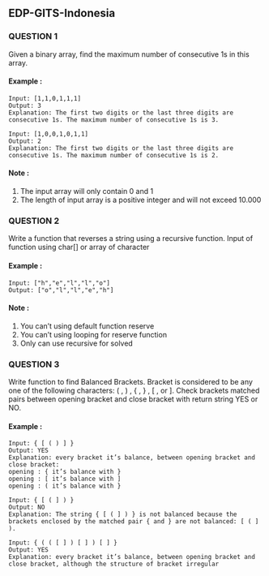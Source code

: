 ## EDP-GITS-Indonesia

### QUESTION 1
Given a binary array, find the maximum number of consecutive 1s in this array.

#### Example :
    Input: [1,1,0,1,1,1]
    Output: 3
    Explanation: The first two digits or the last three digits are consecutive 1s. The maximum number of consecutive 1s is 3.

    Input: [1,0,0,1,0,1,1]
    Output: 2
    Explanation: The first two digits or the last three digits are consecutive 1s. The maximum number of consecutive 1s is 2.

#### Note :
1. The input array will only contain 0 and 1
2. The length of input array is a positive integer and will not exceed 10.000

### QUESTION 2
Write a function that reverses a string using a recursive function. Input of function using char[] or array of character

#### Example :
    Input: ["h","e","l","l","o"]
    Output: ["o","l","l","e","h"]

#### Note :
1. You can’t using default function reserve
2. You can’t using looping for reserve function
3. Only can use recursive for solved

### QUESTION 3
Write function to find Balanced Brackets. Bracket is considered to be any one of the following characters: ( , ) , { , } , [ , or ]. Check brackets matched pairs between opening bracket and close bracket with return string YES or NO.

#### Example :
    Input: { [ ( ) ] }
    Output: YES
    Explanation: every bracket it’s balance, between opening bracket and close bracket:
    opening : { it’s balance with }
    opening : [ it’s balance with ]
    opening : ( it’s balance with }
    
    Input: { [ ( ] ) }
    Output: NO
    Explanation: The string { [ ( ] ) } is not balanced because the brackets enclosed by the matched pair { and } are not balanced: [ ( ] ).
    
    Input: { ( ( [ ] ) [ ] ) [ ] }
    Output: YES
    Explanation: every bracket it’s balance, between opening bracket and close bracket, although the structure of bracket irregular
